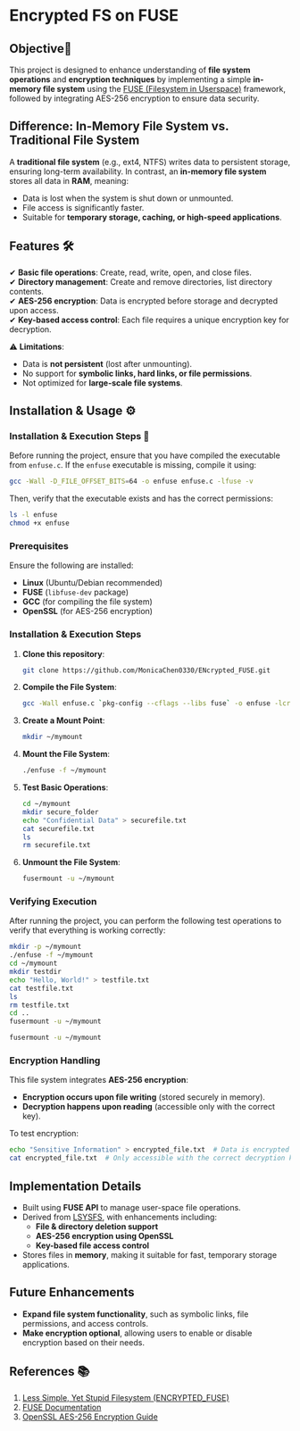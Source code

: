 # Encrypted FS on FUSE

## Objective🔐

This project is designed to enhance understanding of **file system operations** and **encryption techniques** by implementing a simple **in-memory file system** using the [FUSE (Filesystem in Userspace)](https://github.com/libfuse/libfuse) framework, followed by integrating AES-256 encryption to ensure data security.

## Difference: In-Memory File System vs. Traditional File System

A **traditional file system** (e.g., ext4, NTFS) writes data to persistent storage, ensuring long-term availability. In contrast, an **in-memory file system** stores all data in **RAM**, meaning:

- Data is lost when the system is shut down or unmounted.
- File access is significantly faster.
- Suitable for **temporary storage, caching, or high-speed applications**.

## Features 🛠️

✔ **Basic file operations**: Create, read, write, open, and close files.\
✔ **Directory management**: Create and remove directories, list directory contents.\
✔ **AES-256 encryption**: Data is encrypted before storage and decrypted upon access.\
✔ **Key-based access control**: Each file requires a unique encryption key for decryption.

⚠ **Limitations**:

- Data is **not persistent** (lost after unmounting).
- No support for **symbolic links, hard links, or file permissions**.
- Not optimized for **large-scale file systems**.

## Installation & Usage ⚙️

### Installation & Execution Steps 🚀

Before running the project, ensure that you have compiled the executable from `enfuse.c`. If the `enfuse` executable is missing, compile it using:

```sh
gcc -Wall -D_FILE_OFFSET_BITS=64 -o enfuse enfuse.c -lfuse -v
```

Then, verify that the executable exists and has the correct permissions:

```sh
ls -l enfuse
chmod +x enfuse
```

### Prerequisites

Ensure the following are installed:

- **Linux** (Ubuntu/Debian recommended)
- **FUSE** (`libfuse-dev` package)
- **GCC** (for compiling the file system)
- **OpenSSL** (for AES-256 encryption)

### Installation & Execution Steps

1. **Clone this repository**:
   ```sh
   git clone https://github.com/MonicaChen0330/ENcrypted_FUSE.git
   ```
2. **Compile the File System**:
   ```sh
   gcc -Wall enfuse.c `pkg-config --cflags --libs fuse` -o enfuse -lcrypto
   ```
3. **Create a Mount Point**:
   ```sh
   mkdir ~/mymount
   ```
4. **Mount the File System**:
   ```sh
   ./enfuse -f ~/mymount
   ```
5. **Test Basic Operations**:
   ```sh
   cd ~/mymount
   mkdir secure_folder
   echo "Confidential Data" > securefile.txt
   cat securefile.txt
   ls
   rm securefile.txt
   ```
6. **Unmount the File System**:
   ```sh
   fusermount -u ~/mymount
   ```

### Verifying Execution

After running the project, you can perform the following test operations to verify that everything is working correctly:

```sh
mkdir -p ~/mymount
./enfuse -f ~/mymount
cd ~/mymount
mkdir testdir
echo "Hello, World!" > testfile.txt
cat testfile.txt
ls
rm testfile.txt
cd ..
fusermount -u ~/mymount
```

```sh
fusermount -u ~/mymount
```

### Encryption Handling

This file system integrates **AES-256 encryption**:

- **Encryption occurs upon file writing** (stored securely in memory).
- **Decryption happens upon reading** (accessible only with the correct key).

To test encryption:

```sh
echo "Sensitive Information" > encrypted_file.txt  # Data is encrypted before storage
cat encrypted_file.txt  # Only accessible with the correct decryption key
```

## Implementation Details 

- Built using **FUSE API** to manage user-space file operations.
- Derived from [LSYSFS](https://github.com/MaaSTaaR/LSYSFS), with enhancements including:
  - **File & directory deletion support**
  - **AES-256 encryption using OpenSSL**
  - **Key-based file access control**
- Stores files in **memory**, making it suitable for fast, temporary storage applications.

## Future Enhancements 

- **Expand file system functionality**, such as symbolic links, file permissions, and access controls.
- **Make encryption optional**, allowing users to enable or disable encryption based on their needs.

## References 📚

1. [Less Simple, Yet Stupid Filesystem (ENCRYPTED\_FUSE)](https://github.com/MaaSTaaR/ENCRYPTED_FUSE)
2. [FUSE Documentation](https://github.com/libfuse/libfuse)
3. [OpenSSL AES-256 Encryption Guide](https://www.openssl.org/docs/man3.0/man7/EVP_EncryptInit.html)
